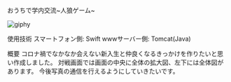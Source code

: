 おうちで学内交流~人狼ゲーム~

![giphy](https://user-images.githubusercontent.com/75403424/144698706-69af9517-383b-49f9-bd0f-8de241e03225.gif)

使用技術
スマートフォン側: Swift
wwwサーバー側: Tomcat(Java)

概要
コロナ禍でなかなか会えない新入生と仲良くなるきっかけを作りたいと思い作成しました。
対戦画面では画面の中央に全体の拡大図、左下には全体図があります。
今後写真の通信を行えるようにしていきたいです。
